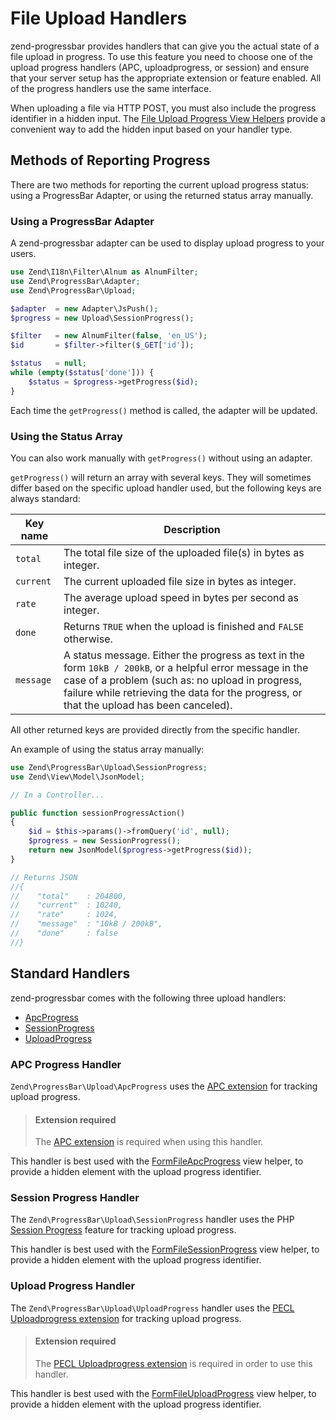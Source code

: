 # File Upload Handlers

zend-progressbar provides handlers that can give you the actual state of a file
upload in progress. To use this feature you need to choose one of the upload
progress handlers (APC, uploadprogress, or session) and ensure that your server
setup has the appropriate extension or feature enabled. All of the progress
handlers use the same interface.

When uploading a file via HTTP POST, you must also include the progress identifier in a hidden
input. The [File Upload Progress View Helpers](http://docs.zendframework.com/zend-form/helper/upload-progress-helpers/#upload-progress-helpers)
provide a convenient way to add the hidden input based on your handler type.

## Methods of Reporting Progress

There are two methods for reporting the current upload progress status: using a
ProgressBar Adapter, or using the returned status array manually.

### Using a ProgressBar Adapter

A zend-progressbar adapter can be used to display upload progress to your users.

```php
use Zend\I18n\Filter\Alnum as AlnumFilter;
use Zend\ProgressBar\Adapter;
use Zend\ProgressBar\Upload;

$adapter  = new Adapter\JsPush();
$progress = new Upload\SessionProgress();

$filter   = new AlnumFilter(false, 'en_US');
$id       = $filter->filter($_GET['id']);

$status   = null;
while (empty($status['done'])) {
    $status = $progress->getProgress($id);
}
```

Each time the `getProgress()` method is called, the adapter will be updated.

### Using the Status Array

You can also work manually with `getProgress()` without using an adapter.

`getProgress()` will return an array with several keys. They will sometimes
differ based on the specific upload handler used, but the following keys are
always standard:

Key name  | Description
--------- | -----------
`total`   | The total file size of the uploaded file(s) in bytes as integer.
`current` | The current uploaded file size in bytes as integer.
`rate`    | The average upload speed in bytes per second as integer.
`done`    | Returns `TRUE` when the upload is finished and `FALSE` otherwise.
`message` | A status message. Either the progress as text in the form `10kB / 200kB`, or a helpful error message in the case of a problem (such as: no upload in progress, failure while retrieving the data for the progress, or that the upload has been canceled).

All other returned keys are provided directly from the specific handler.

An example of using the status array manually:

```php
use Zend\ProgressBar\Upload\SessionProgress;
use Zend\View\Model\JsonModel;

// In a Controller...

public function sessionProgressAction()
{
    $id = $this->params()->fromQuery('id', null);
    $progress = new SessionProgress();
    return new JsonModel($progress->getProgress($id));
}

// Returns JSON
//{
//    "total"    : 204800,
//    "current"  : 10240,
//    "rate"     : 1024,
//    "message"  : "10kB / 200kB",
//    "done"     : false
//}
```

## Standard Handlers

zend-progressbar comes with the following three upload handlers:

- [ApcProgress](#apc-progress-handler)
- [SessionProgress](#session-progress-handler)
- [UploadProgress](#upload-progress-handler)

### APC Progress Handler

`Zend\ProgressBar\Upload\ApcProgress` uses the [APC extension](http://php.net/apc)
for tracking upload progress.

> #### Extension required
>
> The [APC extension](http://php.net/apc) is required when using this handler.

This handler is best used with the
[FormFileApcProgress](http://docs.zendframework.com/zend-form/helper/form-file-apc-progress/)
view helper, to provide a hidden element with the upload progress identifier.

### Session Progress Handler

The `Zend\ProgressBar\Upload\SessionProgress` handler uses the PHP
[Session Progress](http://php.net/session.upload-progress) feature for tracking
upload progress.

This handler is best used with the
[FormFileSessionProgress](http://docs.zendframework.com/zend-form/helper/form-file-session-progress/)
view helper, to provide a hidden element with the upload progress identifier.

### Upload Progress Handler

The `Zend\ProgressBar\Upload\UploadProgress` handler uses the
[PECL Uploadprogress extension](http://pecl.php.net/package/uploadprogress) for
tracking upload progress.

> #### Extension required
>
> The [PECL Uploadprogress extension](http://pecl.php.net/package/uploadprogress)
> is required in order to use this handler.

This handler is best used with the
[FormFileUploadProgress](http://docs.zendframework.com/zend-form/helper/form-file-upload-progress/)
view helper, to provide a hidden element with the upload progress identifier.
